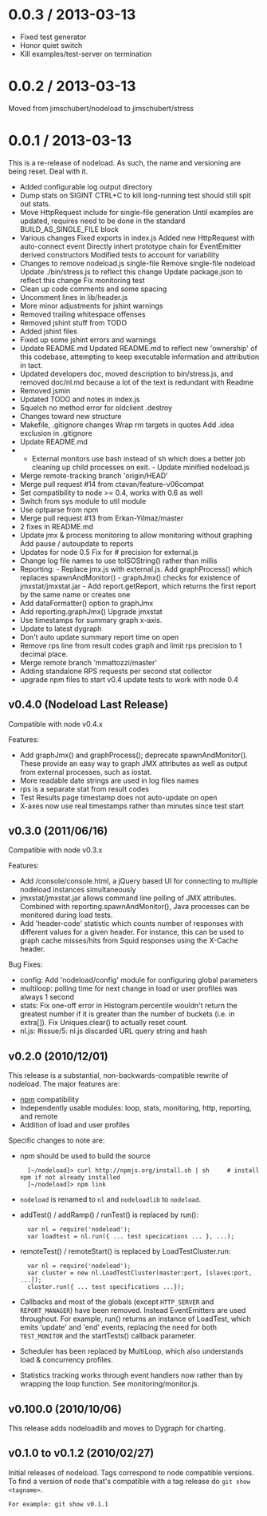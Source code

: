 
0.0.3 / 2013-03-13 
==================
 * Fixed test generator
 * Honor quiet switch
 * Kill examples/test-server on termination


0.0.2 / 2013-03-13 
==================
Moved from jimschubert/nodeload to jimschubert/stress


0.0.1 / 2013-03-13 
==================

This is a re-release of nodeload. As such, the name and versioning are being reset. Deal with it.

  * Added configurable log output directory
  * Dump stats on SIGINT CTRL+C to kill long-running test should still spit out stats.
  * Move HttpRequest include for single-file generation Until examples are updated, requires need to be done in the standard BUILD_AS_SINGLE_FILE block
  * Various changes Fixed exports in index.js Added new HttpRequest with auto-connect event Directly inhert prototype chain for EventEmitter derived constructors Modified tests to account for variability
  * Changes to remove nodeload.js single-file Remove single-file nodeload Update ./bin/stress.js to reflect this change Update package.json to reflect this change Fix monitoring test
  * Clean up code comments and some spacing
  * Uncomment lines in lib/header.js
  * More minor adjustments for jshint warnings
  * Removed trailing whitespace offenses
  * Removed jshint stuff from TODO
  * Added jshint files
  * Fixed up some jshint errors and warnings
  * Update README.md Updated README.md to reflect new 'ownership' of this codebase, attempting to keep executable information and attribution in tact.
  * Updated developers doc, moved description to bin/stress.js, and removed doc/nl.md because a lot of the text is redundant with Readme
  * Removed jsmin
  * Updated TODO and notes in index.js
  * Squelch no method error for oldclient .destroy
  * Changes toward new structure
  * Makefile, .gitignore changes Wrap rm targets in quotes Add .idea exclusion in .gitignore
  * Update README.md
  * - External monitors use bash instead of sh which does a better job cleaning up child processes on exit. - Update minified nodeload.js
  * Merge remote-tracking branch 'origin/HEAD'
  * Merge pull request #14 from ctavan/feature-v06compat
  * Set compatibility to node >= 0.4, works with 0.6 as well
  * Switch from sys module to util module
  * Use optparse from npm
  * Merge pull request #13 from Erkan-Yilmaz/master
  * 2 fixes in README.md
  * Update jmx & process monitoring to allow monitoring without graphing Add pause / autoupdate to reports
  * Updates for node 0.5 Fix for # precision for external.js
  * Change log file names to use toISOString() rather than millis
  * Reporting: - Replace jmx.js with external.js. Add graphProcess() which replaces spawnAndMonitor() - graphJmx() checks for existence of jmxstat/jmxstat.jar - Add report.getReport, which returns the first report by the same name or creates one
  * Add dataFormatter() option to graphJmx
  * Add reporting.graphJmx() Upgrade jmxstat
  * Use timestamps for summary graph x-axis.
  * Update to latest dygraph
  * Don't auto update summary report time on open
  * Remove rps line from result codes graph and limit rps precision to 1 decimal place.
  * Merge remote branch 'mmattozzi/master'
  * Adding standalone RPS requests per second stat collector
  * upgrade npm files to start v0.4 update tests to work with node 0.4

## v0.4.0 (Nodeload Last Release) ##

Compatible with node v0.4.x

Features:

* Add graphJmx() and graphProcess(); deprecate spawnAndMonitor(). These provide an easy way to graph JMX attributes as well as output from external processes, such as iostat.
* More readable date strings are used in log files names
* rps is a separate stat from result codes
* Test Results page timestamp does not auto-update on open
* X-axes now use real timestamps rather than minutes since test start

## v0.3.0 (2011/06/16) ##

Compatible with node v0.3.x

Features:

* Add /console/console.html, a jQuery based UI for connecting to multiple nodeload instances simultaneously
* jmxstat/jmxstat.jar allows command line polling of JMX attributes. Combined with reporting.spawnAndMonitor(), Java processes can be monitored during load tests.
* Add 'header-code' statistic which counts number of responses with different values for a given header. For instance, this can be used to graph cache misses/hits from Squid responses using the X-Cache header.

Bug Fixes:

* config: Add 'nodeload/config' module for configuring global parameters
* multiloop: polling time for next change in load or user profiles was always 1 second
* stats: Fix one-off error in Histogram.percentile wouldn't return the greatest number if it is greater than the number of buckets (i.e. in extra[]). Fix Uniques.clear() to actually reset count.
* nl.js: #issue/5: nl.js discarded URL query string and hash

## v0.2.0 (2010/12/01) ##

This release is a substantial, non-backwards-compatible rewrite of nodeload. The major features are:

* [npm](http://npmjs.org/) compatibility
* Independently usable modules: loop, stats, monitoring, http, reporting, and remote
* Addition of load and user profiles

Specific changes to note are:

* npm should be used to build the source

        [~/nodeload]> curl http://npmjs.org/install.sh | sh     # install npm if not already installed
        [~/nodeload]> npm link

* `nodeload` is renamed to `nl` and `nodeloadlib` to `nodeload`.

* addTest() / addRamp() / runTest() is replaced by run():

        var nl = require('nodeload');
        var loadtest = nl.run({ ... test specications ... }, ...);

* remoteTest() / remoteStart() is replaced by LoadTestCluster.run:

        var nl = require('nodeload');
        var cluster = new nl.LoadTestCluster(master:port, [slaves:port, ...]);
        cluster.run({ ... test specifications ...});

* Callbacks and most of the globals (except `HTTP_SERVER` and `REPORT_MANAGER`) have been removed. Instead EventEmitters are used throughout. For example, run() returns an instance of LoadTest, which emits 'update' and 'end' events, replacing the need for both `TEST_MONITOR` and the startTests() callback parameter.

* Scheduler has been replaced by MultiLoop, which also understands load & concurrency profiles.

* Statistics tracking works through event handlers now rather than by wrapping the loop function. See monitoring/monitor.js.

## v0.100.0 (2010/10/06) ##

This release adds nodeloadlib and moves to Dygraph for charting.

## v0.1.0 to v0.1.2 (2010/02/27) ##

Initial releases of nodeload. Tags correspond to node compatible versions. To find a version of node that's compatible with a tag release do `git show <tagname>`.

    For example: git show v0.1.1
